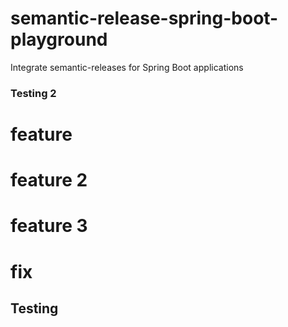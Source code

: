 # semantic-release-spring-boot-playground
Integrate semantic-releases for Spring Boot applications


### Testing 2


# feature

# feature 2

# feature 3

# fix

## Testing
